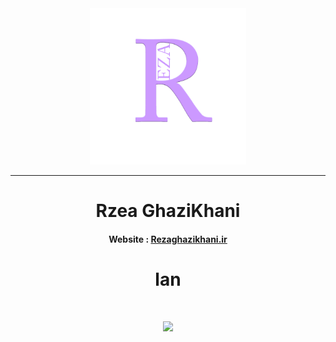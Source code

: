 <div align='center'>
  <img src="./Logo-Reza.png" alt="logo rezaghazikhani" width='250px'/>
  <hr/>
  <h1>Rzea GhaziKhani</h1>
  <h4>Website :‌ <a href="https://rezaghazikhani.ir">Rezaghazikhani.ir<a/></h4>
    <h1>lan<h1/>
      <img src="https://skillicons.dev/icons?i=html,js"/>
</div>
